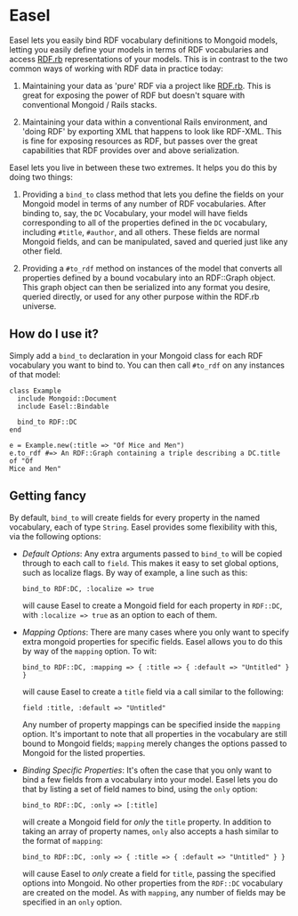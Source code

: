 # Easel

Easel lets you easily bind RDF vocabulary definitions to Mongoid models, letting
you easily define your models in terms of RDF vocabularies and access
[RDF.rb](http://rdf.rubyforge.org/) representations of your models. This is in
contrast to the two common ways of working with RDF data in practice today:

1. Maintaining your data as 'pure' RDF via a project like
[RDF.rb](http://rdf.rubyforge.org/). This is great for exposing the power of
RDF but doesn't square with conventional Mongoid / Rails stacks.

2. Maintaining your data within a conventional Rails environment, and 'doing RDF' by exporting
XML that happens to look like RDF-XML. This is fine for exposing resources as
RDF, but passes over the great capabilities that RDF provides over and above
serialization.

Easel lets you live in between these two extremes. It helps you do this by doing
two things:

1. Providing a `bind_to` class method that lets you define the fields on your
Mongoid model in terms of any number of RDF vocabularies. After binding to, say,
the `DC` Vocabulary, your model will have fields corresponding to all of the
properties defined in the `DC` vocabulary, including `#title`, `#author`, and
all others. These fields are normal Mongoid fields, and can be manipulated,
saved and queried just like any other field.

2. Providing a `#to_rdf` method on instances of the model that converts all
properties defined by a bound vocabulary into an RDF::Graph object. This graph
object can then be serialized into any format you desire, queried directly, or
used for any other purpose within the RDF.rb universe.

## How do I use it?

Simply add a `bind_to` declaration in your Mongoid class for each RDF vocabulary
you want to bind to. You can then call `#to_rdf` on any instances of that model:

    class Example
      include Mongoid::Document
      include Easel::Bindable

      bind_to RDF::DC
    end

    e = Example.new(:title => "Of Mice and Men")
    e.to_rdf #=> An RDF::Graph containing a triple describing a DC.title of "Of
    Mice and Men"

## Getting fancy

By default, `bind_to` will create fields for every property in the named
vocabulary, each of type `String`. Easel provides some flexibility with this,
via the following options:

* *Default Options*: Any extra arguments passed to `bind_to` will be copied
  through to each call to `field`. This makes it easy to set global options,
  such as localize flags. By way of example, a line such as this:

      bind_to RDF:DC, :localize => true

  will cause Easel to create a Mongoid field for each property in `RDF::DC`,
  with `:localize => true` as an option to each of them.

* *Mapping Options*: There are many cases where you only want to specify extra
  mongoid properties for specific fields. Easel allows you to do this by way of
  the `mapping` option. To wit:

      bind_to RDF::DC, :mapping => { :title => { :default => "Untitled" } }

  will cause Easel to create a `title` field via a call similar to the
  following:

      field :title, :default => "Untitled"

  Any number of property mappings can be specified inside the `mapping` option.
  It's important to note that all properties in the vocabulary are still bound
  to Mongoid fields; `mapping` merely changes the options passed to Mongoid for
  the listed properties.

* *Binding Specific Properties*: It's often the case that you only want to bind
  a few fields from a vocabulary into your model. Easel lets you do that by
  listing a set of field names to bind, using the `only` option:

      bind_to RDF::DC, :only => [:title]

  will create a Mongoid field for _only_ the `title` property. In addition to
  taking an array of property names, `only` also accepts a hash similar to the
  format of `mapping`:

      bind_to RDF::DC, :only => { :title => { :default => "Untitled" } }

  will cause Easel to _only_ create a field for `title`, passing the specified
  options into Mongoid. No other properties from the `RDF::DC` vocabulary are
  created on the model. As with `mapping`, any number of fields may be specified
  in an `only` option.

